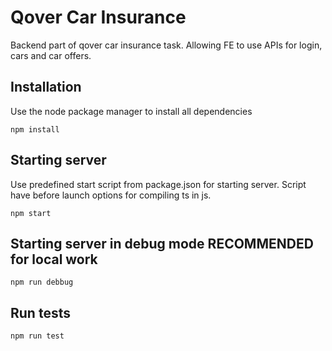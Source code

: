 # Qover Car Insurance

Backend part of qover car insurance task. Allowing FE to use APIs for login, cars and car offers.

## Installation

Use the node package manager to install all dependencies

    npm install

## Starting server
Use predefined start script from package.json for starting server. Script have before launch options
for compiling ts in js.

    npm start

## Starting server in debug mode RECOMMENDED for local work

    npm run debbug

## Run tests

    npm run test
